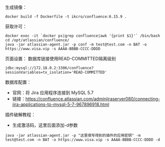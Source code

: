 

生成镜像：
```shell
docker build -f Dockerfile -t ikcro/confluence:6.15.9 .
```


获取许可：
```shell
docker exec -it `docker ps|grep confluence|awk '{print $1}'` /bin/bash  
cd /opt/atlassian/confluence/
java -jar atlassian-agent.jar -p conf -m test@test.com -n BAT -o https://www.visa.vip -s AAAA-BBBB-CCCC-DDDD

```


页面设置：
数据库链接使用READ-COMMITTED隔离级别
```shell
jdbc:mysql://172.18.0.2:3306/confluence?sessionVariables=tx_isolation='READ-COMMITTED'
```

数据库配置：
- 官网：将 Jira 应用程序连接到 MySQL 5.7
- 链接：https://confluence.atlassian.com/adminjiraserver080/connecting-jira-applications-to-mysql-5-7-967896918.html


插件破解教程：
- 生成激活码，这里后面添加-d参数
```shell
java -jar atlassian-agent.jar -p "这里填写得到的插件的应用密钥" -m test@test.com -n BAT -o https://www.visa.vip -s AAAA-BBBB-CCCC-DDDD -d
```

